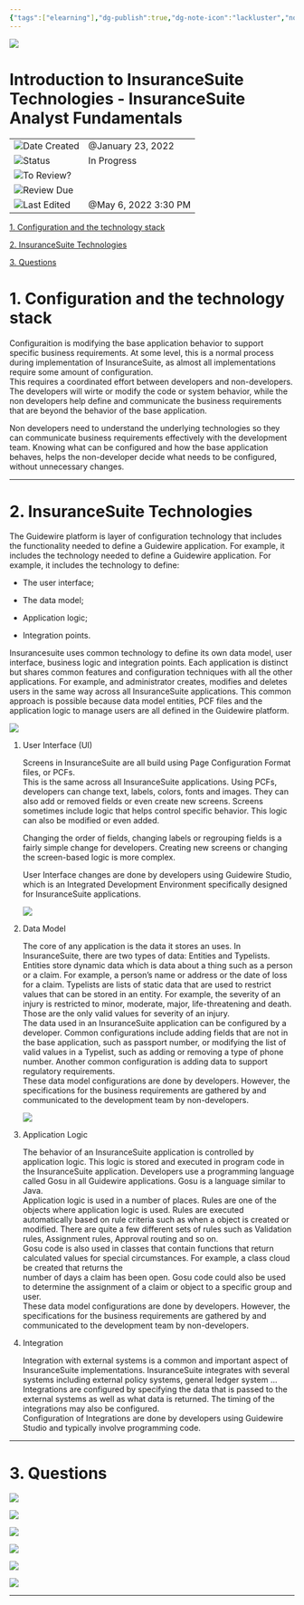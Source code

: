 ```yaml
---
{"tags":["elearning"],"dg-publish":true,"dg-note-icon":"lackluster","noteIcon":"lackluster","permalink":"/04-resources-material-para-zettel/elearning/introduction-to-insurance-suite-technologies-insurance-suite-analyst-fundamentals/","dgPassFrontmatter":true,"created":"2025-10-16T10:24:07.828+01:00","updated":"2025-10-24T16:07:02.957+01:00"}
---
```


![](Dashboard/Attachments/icons_notes--outline%208.png)

# Introduction to InsuranceSuite Technologies - InsuranceSuite Analyst Fundamentals

|   |   |
|---|---|
|![](Dashboard/Attachments/calendar_gray%201264.svg)Date Created|@January 23, 2022|
|![](Dashboard/Attachments/arrow-circle-down_gray%20941.svg)Status|In Progress|
|![](Dashboard/Attachments/checkmark-square_gray%20686.svg)To Review?||
|![](Dashboard/Attachments/formula_gray%20505.svg)Review Due||
|![](Dashboard/Attachments/clock_gray%20137.svg)Last Edited|@May 6, 2022 3:30 PM|

[1. Configuration and the technology stack](#d2db0324-a86c-46e5-9ab7-68d681473eed)

[2. InsuranceSuite Technologies](#4f2df41d-3d4a-40c9-9611-17da337e6760)

[3. Questions](#1fcc058e-8a31-4edc-88da-eda856467094)

# 1. Configuration and the technology stack

Configuraition is modifying the base application behavior to support specific business requirements. At some level, this is a normal process during implementation of InsuranceSuite, as almost all implementations require some amount of configuration.  
This requires a coordinated effort between developers and non-developers. The developers will wirte or modify the code or system behavior, while the non developers help define and communicate the business requirements that are beyond the behavior of the base application.

Non developers need to understand the underlying technologies so they can communicate business requirements effectively with the development team. Knowing what can be configured and how the base application behaves, helps the non-developer decide what needs to be configured, without unnecessary changes.

---

# 2. InsuranceSuite Technologies

The Guidewire platform is layer of configuration technology that includes the functionality needed to define a Guidewire application. For example, it includes the technology needed to define a Guidewire application. For example, it includes the technology to define:

- The user interface;

- The data model;

- Application logic;

- Integration points.

Insurancesuite uses common technology to define its own data model, user interface, business logic and integration points. Each application is distinct but shares common features and configuration techniques with all the other applications. For example, and administrator creates, modifies and deletes users in the same way across all InsuranceSuite applications. This common approach is possible because data model entities, PCF files and the application logic to manage users are all defined in the Guidewire platform.

[![](Dashboard/Attachments/Untitled%2037.png)](Introduction%20to%20InsuranceSuite%20Technologies%20-%20Insu/Untitled.png)

1. User Interface (UI)
    
    Screens in InsuranceSuite are all build using Page Configuration Format files, or PCFs.  
    This is the same across all InsuranceSuite applications. Using PCFs, developers can change text, labels, colors, fonts and images. They can also add or removed fields or even create new screens. Screens sometimes include logic that helps control specific behavior. This logic can also be modified or even added.
    
    Changing the order of fields, changing labels or regrouping fields is a fairly simple change for developers. Creating new screens or changing the screen-based logic is more complex.
    
    User Interface changes are done by developers using Guidewire Studio, which is an Integrated Development Environment specifically designed for InsuranceSuite applications.
    
    [![](Dashboard/Attachments/Untitled%201%2017.png)](Introduction%20to%20InsuranceSuite%20Technologies%20-%20Insu/Untitled%201.png)
    

2. Data Model
    
    The core of any application is the data it stores an uses. In InsuranceSuite, there are two types of data: Entities and Typelists. Entities store dynamic data which is data about a thing such as a person or a claim. For example, a person’s name or address or the date of loss for a claim. Typelists are lists of static data that are used to restrict values that can be stored in an entity. For example, the severity of an injury is restricted to minor, moderate, major, life-threatening and death. Those are the only valid values for severity of an injury.  
    The data used in an InsuranceSuite application can be configured by a developer. Common configurations include adding fields that are not in the base application, such as passport number, or modifying the list of valid values in a Typelist, such as adding or removing a type of phone number. Another common configuration is adding data to support regulatory requirements.  
    These data model configurations are done by developers. However, the specifications for the business requirements are gathered by and communicated to the development team by non-developers.
    
    [![](Dashboard/Attachments/Untitled%202%2014.png)](Introduction%20to%20InsuranceSuite%20Technologies%20-%20Insu/Untitled%202.png)
    

3. Application Logic
    
    The behavior of an InsuranceSuite application is controlled by application logic. This logic is stored and executed in program code in the InsuranceSuite application. Developers use a programming language called Gosu in all Guidewire applications. Gosu is a language similar to Java.  
    Application logic is used in a number of places. Rules are one of the objects where application logic is used. Rules are executed automatically based on rule criteria such as when a object is created or modified. There are quite a few different sets of rules such as Validation rules, Assignment rules, Approval routing and so on.  
    Gosu code is also used in classes that contain functions that return calculated values for special circumstances. For example, a class cloud be created that returns the  
    number of days a claim has been open. Gosu code could also be used to determine the assignment of a claim or object to a specific group and user.  
    These data model configurations are done by developers. However, the specifications for the business requirements are gathered by and communicated to the development team by non-developers.
    

4. Integration
    
    Integration with external systems is a common and important aspect of InsuranceSuite implementations. InsuranceSuite integrates with several systems including external policy systems, general ledger system …  
    Integrations are configured by specifying the data that is passed to the external systems as well as what data is returned. The timing of the integrations may also be configured.  
    Configuration of Integrations are done by developers using Guidewire Studio and typically involve programming code.
    

---

# 3. Questions

[![](Dashboard/Attachments/Untitled%203%2012.png)](Introduction%20to%20InsuranceSuite%20Technologies%20-%20Insu/Untitled%203.png)

[![](Dashboard/Attachments/Untitled%204%209.png)](Introduction%20to%20InsuranceSuite%20Technologies%20-%20Insu/Untitled%204.png)

[![](Dashboard/Attachments/Untitled%205%209.png)](Introduction%20to%20InsuranceSuite%20Technologies%20-%20Insu/Untitled%205.png)

[![](Dashboard/Attachments/Untitled%206%209.png)](Introduction%20to%20InsuranceSuite%20Technologies%20-%20Insu/Untitled%206.png)

[![](Dashboard/Attachments/Untitled%207%209.png)](Introduction%20to%20InsuranceSuite%20Technologies%20-%20Insu/Untitled%207.png)

[![](Dashboard/Attachments/Untitled%208%208.png)](Introduction%20to%20InsuranceSuite%20Technologies%20-%20Insu/Untitled%208.png)

---